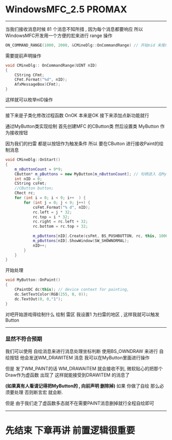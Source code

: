 # WindowsMFC_2.5 PROMAX

---

当我们接收消息时候 81 个消息不知所措 , 因为每个消息都要响应 所以WindowsMFC开发用一个方便的宏来进行 range 操作

```c++
ON_COMMAND_RANGE(1000, 2000, &CMineDlg::OnCommandRange) // 开始nid 末尾nid 进行枚举
```

需要提前声明操作

```c++
void CMineDlg:: OnCommandRange(UINT nID)
{
	CString CFmt;
	CFmt.Format("%d", nID);
	AfxMessageBox(CFmt);
}
```

这样就可以枚举nID操作

---

接下来是子类化修改过程函数  OnOK 本来是OK 接下来添加点新功能就行

 通过MyButton类实现绘制 首先创建MFC 的CButton类 然后设置类 MyButton  作为接收按钮 

因为我们的扫雷 都是以按钮作为触发条件 所以 要在CButton 进行接收Paint的绘制消息

```c++
void CMineDlg::OnStart()
{
	m_nButtonCount = 9*9;
	CButton* m_pButtons = new MyButton[m_nButtonCount]; // 句柄进入 在MyButton 绘制
	int nID = 0;
	CString csFmt;
	//CButton button;
	CRect rc;
	for (int i = 0; i < 9; i++	) {
		for (int j = 0; j < 9; j++) {
			csFmt.Format("% d", nID);
			rc.left = j * 32;
			rc.top = i * 32;
			rc.right = rc.left + 32;
			rc.bottom = rc.top + 32;
			
			m_pButtons[nID].Create(csFmt, BS_PUSHBUTTON, rc, this, 1000 + nID);
			m_pButtons[nID].ShowWindow(SW_SHOWNORMAL);
			nID++;
		}
	}
}
```

开始处理

```c++
void MyButton::OnPaint()
{
	CPaintDC dc(this); // device context for painting,
	dc.SetTextColor(RGB(255, 0, 0));
	dc.TextOut(0, 0,"1");
}

```

对吧开始游戏得绘制什么 绘制 雷区 我设置1 为扫雷的地区 , 这样我就可以触发Button

---

### 显然不符合预期

我们可以使用 自绘消息来进行消息处理坐标判断 使用BS_OWNDRAW 来进行 自绘按钮 他会发送WM_DRAWITEM 消息 我可以在MyButton里面进行操作

但是 发了WM_PAINT的话 WM_DRAWAITEM 就会接收不到, 微软贴心的把那个Draw作为虚函数 出现了 这样就能接受到DRAWITEM 的消息了

**(如果真有人看请记得把MyButton的 , 向前声明 删除掉)** 如果 你做了自绘 那么必须要处理 否则断言宏 就会断.

但是 由于我们走了虚函数多态就不在需要PAINT消息删掉就行全程自绘即可

---

# 先结束 下章再讲 前置逻辑很重要